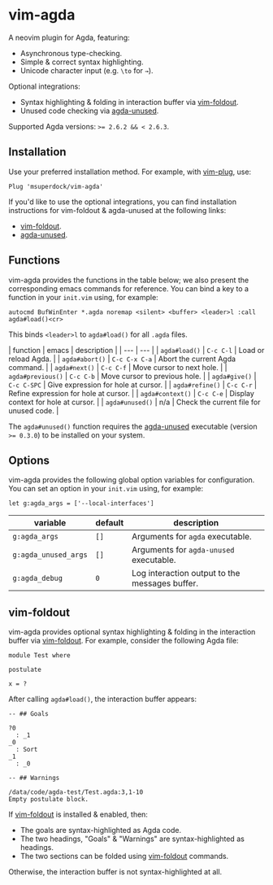 # vim-agda

A neovim plugin for Agda, featuring:

- Asynchronous type-checking.
- Simple & correct syntax highlighting.
- Unicode character input (e.g. `\to` for `→`).

Optional integrations:

- Syntax highlighting & folding in interaction buffer via
  [vim-foldout](https://github.com/msuperdock/vim-foldout).
- Unused code checking via
  [agda-unused](https://github.com/msuperdock/agda-unused).

Supported Agda versions: `>= 2.6.2 && < 2.6.3`.

## Installation

Use your preferred installation method. For example, with
[vim-plug](https://github.com/junegunn/vim-plug), use:

```
Plug 'msuperdock/vim-agda'
```

If you'd like to use the optional integrations, you can find installation
instructions for vim-foldout & agda-unused at the following links:

- [vim-foldout](https://github.com/msuperdock/vim-foldout).
- [agda-unused](https://github.com/msuperdock/agda-unused).

## Functions

vim-agda provides the functions in the table below; we also present the
corresponding emacs commands for reference. You can bind a key to a function in
your `init.vim` using, for example:

```
autocmd BufWinEnter *.agda noremap <silent> <buffer> <leader>l :call agda#load()<cr>
```

This binds `<leader>l` to `agda#load()` for all `.agda` files.

| function | emacs | description |
| --- | --- |
| `agda#load()` | `C-c C-l` | Load or reload Agda. |
| `agda#abort()` | `C-c C-x C-a` | Abort the current Agda command. |
| `agda#next()` | `C-c C-f` | Move cursor to next hole. |
| `agda#previous()` | `C-c C-b` | Move cursor to previous hole. |
| `agda#give()` | `C-c C-SPC` | Give expression for hole at cursor. |
| `agda#refine()` | `C-c C-r` | Refine expression for hole at cursor. |
| `agda#context()` | `C-c C-e` | Display context for hole at cursor. |
| `agda#unused()` | n/a | Check the current file for unused code. |

The `agda#unused()` function requires the
[agda-unused](https://github.com/msuperdock/agda-unused) executable (version
`>= 0.3.0`) to be installed on your system.

## Options

vim-agda provides the following global option variables for configuration. You
can set an option in your `init.vim` using, for example:

```
let g:agda_args = ['--local-interfaces']
```

| variable | default | description |
| --- | --- | --- |
| `g:agda_args` | `[]` | Arguments for `agda` executable. |
| `g:agda_unused_args` | `[]` | Arguments for `agda-unused` executable. |
| `g:agda_debug` | `0` | Log interaction output to the messages buffer. |

## vim-foldout

vim-agda provides optional syntax highlighting & folding in the interaction
buffer via [vim-foldout](https://github.com/msuperdock/vim-foldout). For
example, consider the following Agda file:

```
module Test where

postulate

x = ?
```

After calling `agda#load()`, the interaction buffer appears:

```
-- ## Goals

?0
  : _1
_0
  : Sort
_1
  : _0

-- ## Warnings

/data/code/agda-test/Test.agda:3,1-10
Empty postulate block.

```

If [vim-foldout](https://github.com/msuperdock/vim-foldout) is installed &
enabled, then:

- The goals are syntax-highlighted as Agda code.
- The two headings, "Goals" & "Warnings" are syntax-highlighted as headings.
- The two sections can be folded using
  [vim-foldout](https://github.com/msuperdock/vim-foldout) commands.

Otherwise, the interaction buffer is not syntax-highlighted at all.

